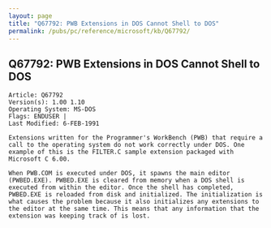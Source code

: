 ```yaml
---
layout: page
title: "Q67792: PWB Extensions in DOS Cannot Shell to DOS"
permalink: /pubs/pc/reference/microsoft/kb/Q67792/
---
```


## Q67792: PWB Extensions in DOS Cannot Shell to DOS

	Article: Q67792
	Version(s): 1.00 1.10
	Operating System: MS-DOS
	Flags: ENDUSER |
	Last Modified: 6-FEB-1991
	
	Extensions written for the Programmer's WorkBench (PWB) that require a
	call to the operating system do not work correctly under DOS. One
	example of this is the FILTER.C sample extension packaged with
	Microsoft C 6.00.
	
	When PWB.COM is executed under DOS, it spawns the main editor
	(PWBED.EXE). PWBED.EXE is cleared from memory when a DOS shell is
	executed from within the editor. Once the shell has completed,
	PWBED.EXE is reloaded from disk and initialized. The initialization is
	what causes the problem because it also initializes any extensions to
	the editor at the same time. This means that any information that the
	extension was keeping track of is lost.
